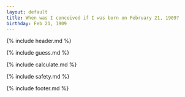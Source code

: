 ```yaml
---
layout: default
title: When was I conceived if I was born on February 21, 1909?
birthday: Feb 21, 1909
---
```


{% include header.md %}

{% include guess.md %}

{% include calculate.md %}

{% include safety.md %}

{% include footer.md %}



